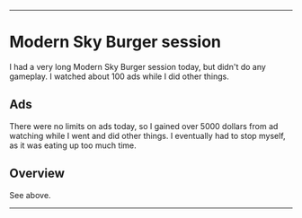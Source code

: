 
***

# Modern Sky Burger session

I had a very long Modern Sky Burger session today, but didn't do any gameplay. I watched about 100 ads while I did other things.

## Ads

There were no limits on ads today, so I gained over 5000 dollars from ad watching while I went and did other things. I eventually had to stop myself, as it was eating up too much time.

## Overview

See above.

***

